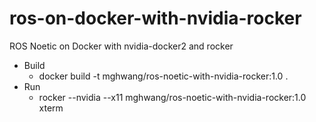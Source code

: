 # ros-on-docker-with-nvidia-rocker
ROS Noetic on Docker with nvidia-docker2 and rocker

* Build
  * docker build -t mghwang/ros-noetic-with-nvidia-rocker:1.0 .
* Run
  * rocker --nvidia --x11 mghwang/ros-noetic-with-nvidia-rocker:1.0 xterm
